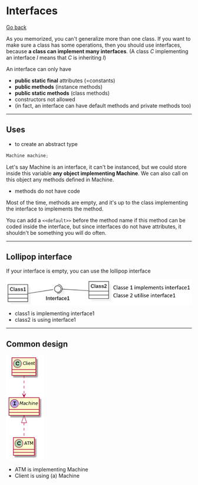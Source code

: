 # Interfaces

[Go back](../index.md)

As you memorized, you can't generalize more than one class. If you want to make sure a class has some operations, then you should use interfaces, because **a class can implement many interfaces**. <span class="tms">(A class $C$ implementing an interface $I$ means that $C$ is inheriting $I$)</span>

An interface can only have

* **public static final** attributes (=constants)
* **public methods** (instance methods)
* **public static methods** (class methods)
* constructors not allowed
* <span class="tms">(in fact, an interface can have default methods and private methods too)</span>

<hr class="sl">

## Uses

* to create an abstract type

```java
Machine machine;
```

Let's say Machine is an interface, it can't be instanced, but we could store inside this variable **any object implementing Machine**. We can also call on this object any methods defined in Machine.

* methods do not have code

Most of the time, methods are empty, and it's up to the class implementing the interface to implements the method.

You can add a ``<<default>>`` before the method name if this method can be coded inside the interface, but since interfaces do not have attributes, it shouldn't be something you will do often.

<hr class="sr">

## Lollipop interface

If your interface is empty, you can use the lollipop interface

![a](../images/lollipop.png)

* class1 is implementing interface1
* class2 is using interface1

<hr class="sl">

## Common design

![interface](../images/SoWkIImgAStDuKhEIImkLd0CyLN8p2t8ISrDpIifLl1DJCx8p4lbukI4I3ldP0B5WLm8Gq5Fpmv9ZKDgNWhGA000.png)

* ATM is implementing Machine
* Client is using (a) Machine